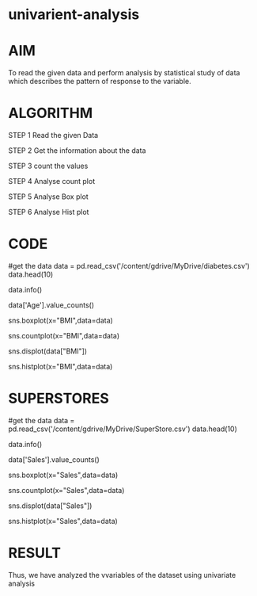 # univarient-analysis
# AIM

To read the given data and perform analysis by statistical study of data which describes the pattern of response to the variable.

# ALGORITHM

STEP 1 Read the given Data

STEP 2 Get the information about the data

STEP 3 count the values

STEP 4 Analyse count plot

STEP 5 Analyse Box plot

STEP 6 Analyse Hist plot

# CODE
#get the data
data = pd.read_csv('/content/gdrive/MyDrive/diabetes.csv')
data.head(10)

data.info()

data['Age'].value_counts()

sns.boxplot(x="BMI",data=data)

sns.countplot(x="BMI",data=data)

sns.displot(data["BMI"])

sns.histplot(x="BMI",data=data)

# SUPERSTORES

#get the data
data = pd.read_csv('/content/gdrive/MyDrive/SuperStore.csv')
data.head(10)

data.info()

data['Sales'].value_counts()

sns.boxplot(x="Sales",data=data)

sns.countplot(x="Sales",data=data)

sns.displot(data["Sales"])

sns.histplot(x="Sales",data=data)

# RESULT
Thus, we have analyzed the vvariables of the dataset using univariate analysis
